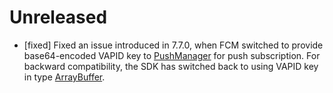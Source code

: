 # Unreleased

- [fixed] Fixed an issue introduced in 7.7.0, when FCM switched to provide base64-encoded VAPID
  key to [PushManager](https://developer.mozilla.org/en-US/docs/Web/API/PushManager) for push subscription. For backward compatibility, the SDK has switched back to using VAPID key in type [ArrayBuffer](https://developer.mozilla.org/en-US/docs/Web/JavaScript/Reference/Global_Objects/ArrayBuffer).
